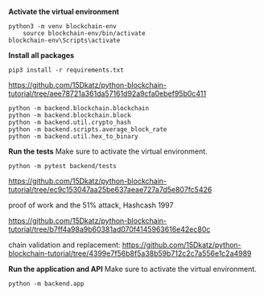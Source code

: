 **Activate the virtual environment**

```
python3 -m venv blockchain-env
    source blockchain-env/bin/activate
blockchain-env\Scripts\activate
```

**Install all packages**

```
pip3 install -r requirements.txt
```

https://github.com/15Dkatz/python-blockchain-tutorial/tree/aee78721a361da57161d92a9cfa0ebef95b0c411

```
python -m backend.blockchain.blockchain
python -m backend.blockchain.block
python -m backend.util.crypto_hash
python -m backend.scripts.average_block_rate
python -m backend.util.hex_to_binary
```

**Run the tests**
Make sure to activate the virtual environment.

```
python -m pytest backend/tests
```

https://github.com/15Dkatz/python-blockchain-tutorial/tree/ec9c153047aa25be637aeae727a7d5e807fc5426

proof of work and the 51% attack, Hashcash 1997

https://github.com/15Dkatz/python-blockchain-tutorial/tree/b7ff4a98a9b60381ad070f4145963616e42ec80c

chain validation and replacement:
https://github.com/15Dkatz/python-blockchain-tutorial/tree/4399e7f56b8f5a38b59b712c2c7a556e1c2a4989

**Run the application and API**
Make sure to activate the virtual environment.

```
python -m backend.app
```
